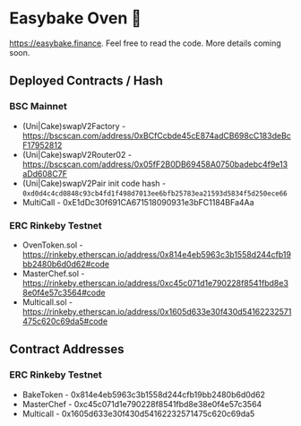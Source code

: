 # Easybake Oven 🍰

https://easybake.finance. Feel free to read the code. More details coming soon.

## Deployed Contracts / Hash

### BSC Mainnet

- (Uni|Cake)swapV2Factory - https://bscscan.com/address/0xBCfCcbde45cE874adCB698cC183deBcF17952812
- (Uni|Cake)swapV2Router02 - https://bscscan.com/address/0x05fF2B0DB69458A0750badebc4f9e13aDd608C7F
- (Uni|Cake)swapV2Pair init code hash - `0xd0d4c4cd0848c93cb4fd1f498d7013ee6bfb25783ea21593d5834f5d250ece66`
- MultiCall - 0xE1dDc30f691CA671518090931e3bFC1184BFa4Aa

### ERC Rinkeby Testnet

- OvenToken.sol - https://rinkeby.etherscan.io/address/0x814e4eb5963c3b1558d244cfb19bb2480b6d0d62#code
- MasterChef.sol - https://rinkeby.etherscan.io/address/0xc45c071d1e790228f8541fbd8e38e0f4e57c3564#code
- Multicall.sol - https://rinkeby.etherscan.io/address/0x1605d633e30f430d54162232571475c620c69da5#code

## Contract Addresses

### ERC Rinkeby Testnet
- BakeToken - 0x814e4eb5963c3b1558d244cfb19bb2480b6d0d62
- MasterChef - 0xc45c071d1e790228f8541fbd8e38e0f4e57c3564
- Multicall - 0x1605d633e30f430d54162232571475c620c69da5

